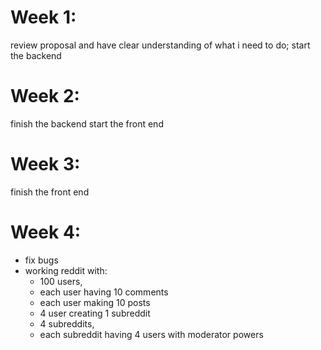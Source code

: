 # Week 1:
  review proposal and have clear understanding of what i need to do;
  start the backend
# Week 2:
  finish the backend
  start the front end
# Week 3:
  finish the front end
# Week 4:
- fix bugs
- working reddit with:
  - 100 users,
  - each user having 10 comments
  - each user making 10 posts
  - 4 user creating 1 subreddit
  - 4 subreddits,
  - each subreddit having 4 users with moderator powers
